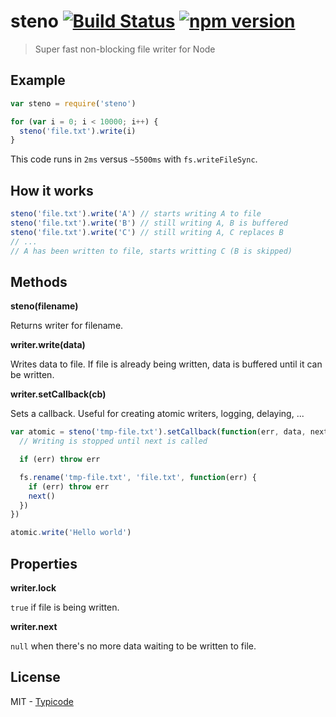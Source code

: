 # steno [![Build Status](https://travis-ci.org/typicode/steno.svg?branch=master)](https://travis-ci.org/typicode/steno) [![npm version](https://badge.fury.io/js/steno.svg)](http://badge.fury.io/js/steno)

> Super fast non-blocking file writer for Node

## Example

```javascript
var steno = require('steno')

for (var i = 0; i < 10000; i++) {
  steno('file.txt').write(i)
}
```

This code runs in `2ms` versus `~5500ms` with `fs.writeFileSync`.

## How it works

```javascript
steno('file.txt').write('A') // starts writing A to file
steno('file.txt').write('B') // still writing A, B is buffered
steno('file.txt').write('C') // still writing A, C replaces B
// ...
// A has been written to file, starts writting C (B is skipped)
```

## Methods

__steno(filename)__

Returns writer for filename.

__writer.write(data)__

Writes data to file. If file is already being written, data is buffered until it can be written.

__writer.setCallback(cb)__

Sets a callback. Useful for creating atomic writers, logging, delaying, ...

```javascript
var atomic = steno('tmp-file.txt').setCallback(function(err, data, next) {
  // Writing is stopped until next is called

  if (err) throw err

  fs.rename('tmp-file.txt', 'file.txt', function(err) {
    if (err) throw err
    next()
  })
})

atomic.write('Hello world')
```

## Properties

__writer.lock__

`true` if file is being written.

__writer.next__

`null` when there's no more data waiting to be written to file.

## License

MIT - [Typicode](https://github.com/typicode)
